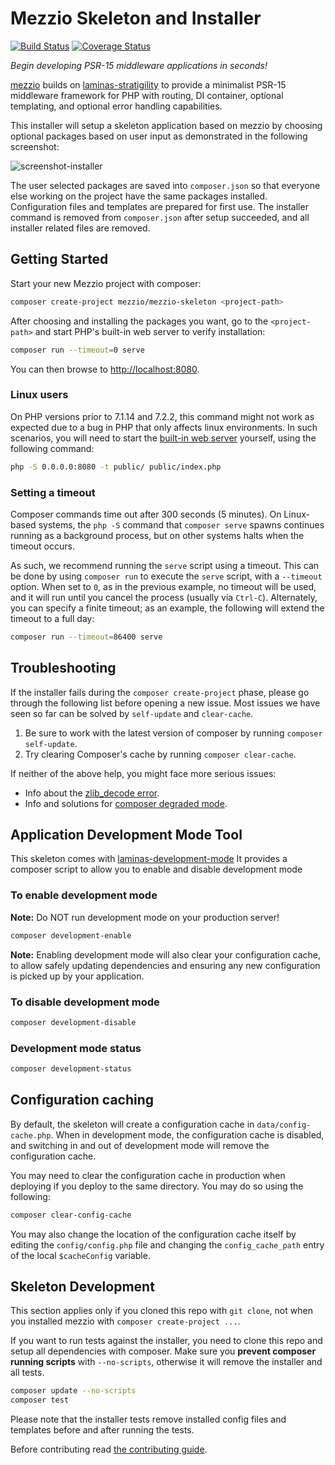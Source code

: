 # Mezzio Skeleton and Installer

[![Build Status](https://travis-ci.org/mezzio/mezzio-skeleton.svg?branch=master)](https://travis-ci.org/mezzio/mezzio-skeleton)
[![Coverage Status](https://coveralls.io/repos/github/mezzio/mezzio-skeleton/badge.svg?branch=master)](https://coveralls.io/github/mezzio/mezzio-skeleton?branch=master)

*Begin developing PSR-15 middleware applications in seconds!*

[mezzio](https://github.com/mezzio/mezzio) builds on
[laminas-stratigility](https://github.com/laminas/laminas-stratigility) to
provide a minimalist PSR-15 middleware framework for PHP with routing, DI
container, optional templating, and optional error handling capabilities.

This installer will setup a skeleton application based on mezzio by
choosing optional packages based on user input as demonstrated in the following
screenshot:

![screenshot-installer](https://cloud.githubusercontent.com/assets/459648/10410494/16bdc674-6f6d-11e5-8190-3c1466e93361.png)

The user selected packages are saved into `composer.json` so that everyone else
working on the project have the same packages installed. Configuration files and
templates are prepared for first use. The installer command is removed from
`composer.json` after setup succeeded, and all installer related files are
removed.

## Getting Started

Start your new Mezzio project with composer:

```bash
composer create-project mezzio/mezzio-skeleton <project-path>
```

After choosing and installing the packages you want, go to the
`<project-path>` and start PHP's built-in web server to verify installation:

```bash
composer run --timeout=0 serve
```

You can then browse to [http://localhost:8080](http://localhost:8080).

### Linux users

On PHP versions prior to 7.1.14 and 7.2.2, this command might not work as
expected due to a bug in PHP that only affects linux environments. In such
scenarios, you will need to start the [built-in web
server](http://php.net/manual/en/features.commandline.webserver.php) yourself,
using the following command:

```bash
php -S 0.0.0.0:8080 -t public/ public/index.php
```

### Setting a timeout

Composer commands time out after 300 seconds (5 minutes). On Linux-based
systems, the `php -S` command that `composer serve` spawns continues running
as a background process, but on other systems halts when the timeout occurs.

As such, we recommend running the `serve` script using a timeout. This can
be done by using `composer run` to execute the `serve` script, with a
`--timeout` option. When set to `0`, as in the previous example, no timeout
will be used, and it will run until you cancel the process (usually via
`Ctrl-C`). Alternately, you can specify a finite timeout; as an example,
the following will extend the timeout to a full day:

```bash
composer run --timeout=86400 serve
```

## Troubleshooting

If the installer fails during the ``composer create-project`` phase, please go
through the following list before opening a new issue. Most issues we have seen
so far can be solved by `self-update` and `clear-cache`.

1. Be sure to work with the latest version of composer by running `composer self-update`.
2. Try clearing Composer's cache by running `composer clear-cache`.

If neither of the above help, you might face more serious issues:

- Info about the [zlib_decode error](https://github.com/composer/composer/issues/4121).
- Info and solutions for [composer degraded mode](https://getcomposer.org/doc/articles/troubleshooting.md#degraded-mode).

## Application Development Mode Tool

This skeleton comes with [laminas-development-mode](https://github.com/laminas/laminas-development-mode)
It provides a composer script to allow you to enable and disable development mode

### To enable development mode

**Note:** Do NOT run development mode on your production server!

```bash
composer development-enable
```

**Note:** Enabling development mode will also clear your configuration cache, to 
allow safely updating dependencies and ensuring any new configuration is picked
up by your application.

### To disable development mode

```bash
composer development-disable
```

### Development mode status

```bash
composer development-status
```

## Configuration caching

By default, the skeleton will create a configuration cache in
`data/config-cache.php`. When in development mode, the configuration cache is
disabled, and switching in and out of development mode will remove the
configuration cache.

You may need to clear the configuration cache in production when deploying if
you deploy to the same directory. You may do so using the following:

```bash
composer clear-config-cache
```

You may also change the location of the configuration cache itself by editing
the `config/config.php` file and changing the `config_cache_path` entry of the
local `$cacheConfig` variable.

## Skeleton Development

This section applies only if you cloned this repo with `git clone`, not when you
installed mezzio with `composer create-project ...`.

If you want to run tests against the installer, you need to clone this repo and
setup all dependencies with composer.  Make sure you **prevent composer running
scripts** with `--no-scripts`, otherwise it will remove the installer and all
tests.

```bash
composer update --no-scripts
composer test
```

Please note that the installer tests remove installed config files and templates
before and after running the tests.

Before contributing read [the contributing guide](docs/CONTRIBUTING.md).
